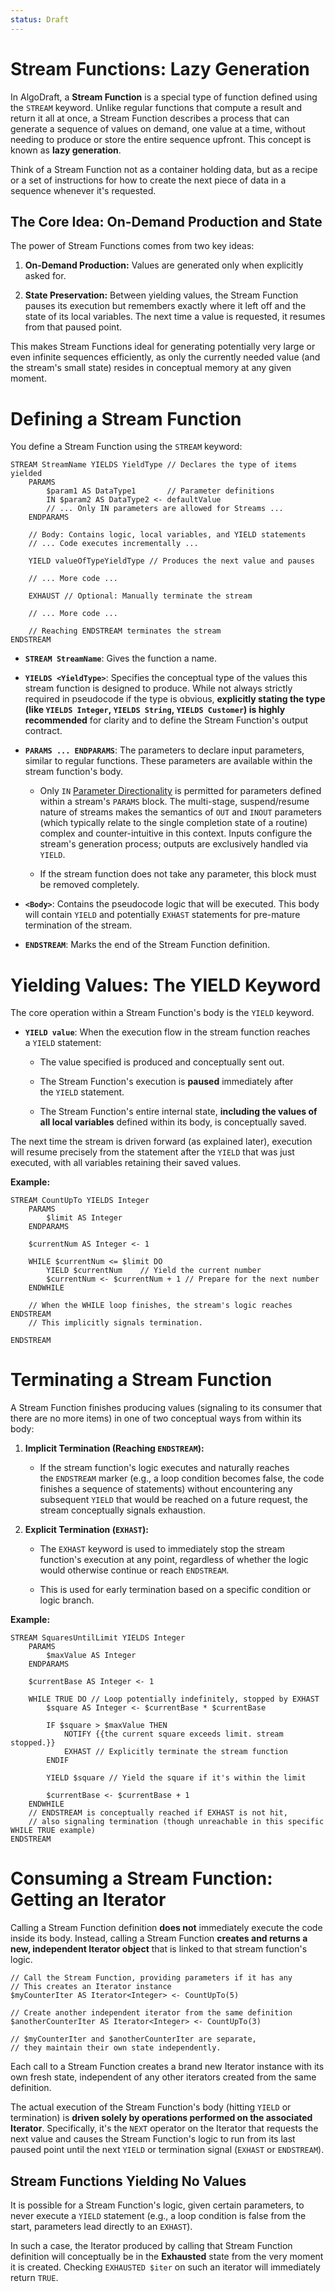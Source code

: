 ```yaml
---
status: Draft
---
```

# Stream Functions: Lazy Generation

In AlgoDraft, a **Stream Function** is a special type of function defined using the `STREAM` keyword. Unlike regular functions that compute a result and return it all at once, a Stream Function describes a process that can generate a sequence of values on demand, one value at a time, without needing to produce or store the entire sequence upfront. This concept is known as **lazy generation**.

Think of a Stream Function not as a container holding data, but as a recipe or a set of instructions for how to create the next piece of data in a sequence whenever it's requested.

## The Core Idea: On-Demand Production and State

The power of Stream Functions comes from two key ideas:

1. **On-Demand Production:** Values are generated only when explicitly asked for.

2. **State Preservation:** Between yielding values, the Stream Function pauses its execution but remembers exactly where it left off and the state of its local variables. The next time a value is requested, it resumes from that paused point.

This makes Stream Functions ideal for generating potentially very large or even infinite sequences efficiently, as only the currently needed value (and the stream's small state) resides in conceptual memory at any given moment.

# Defining a Stream Function

You define a Stream Function using the `STREAM` keyword:

```
STREAM StreamName YIELDS YieldType // Declares the type of items yielded
    PARAMS
        $param1 AS DataType1       // Parameter definitions
        IN $param2 AS DataType2 <- defaultValue
        // ... Only IN parameters are allowed for Streams ...
    ENDPARAMS
	
	// Body: Contains logic, local variables, and YIELD statements
	// ... Code executes incrementally ...
	
	YIELD valueOfTypeYieldType // Produces the next value and pauses
	
	// ... More code ...
	
	EXHAUST // Optional: Manually terminate the stream
	
	// ... More code ...
	
	// Reaching ENDSTREAM terminates the stream
ENDSTREAM
```

- **`STREAM StreamName`**: Gives the function a name.

- **`YIELDS <YieldType>`**: Specifies the conceptual type of the values this stream function is designed to produce. While not always strictly required in pseudocode if the type is obvious, **explicitly stating the type (like `YIELDS Integer`, `YIELDS String`, `YIELDS Customer`) is highly recommended** for clarity and to define the Stream Function's output contract.

- **`PARAMS ... ENDPARAMS`**: The parameters to declare input parameters, similar to regular functions. These parameters are available within the stream function's body.
	
	- Only `IN` [Parameter Directionality](#parameter-directionality-in-out-inout) is permitted for parameters defined within a stream's `PARAMS` block. The multi-stage, suspend/resume nature of streams makes the semantics of `OUT` and `INOUT` parameters (which typically relate to the single completion state of a routine) complex and counter-intuitive in this context. Inputs configure the stream's generation process; outputs are exclusively handled via `YIELD`.
	
	- If the stream function does not take any parameter, this block must be removed completely.

- **`<Body>`**: Contains the pseudocode logic that will be executed. This body will contain `YIELD` and potentially `EXHAST` statements for pre-mature termination of the stream.

- **`ENDSTREAM`**: Marks the end of the Stream Function definition.

# Yielding Values: The YIELD Keyword

The core operation within a Stream Function's body is the `YIELD` keyword.

- **`YIELD value`**: When the execution flow in the stream function reaches a `YIELD` statement:
    
    - The value specified is produced and conceptually sent out.
    
    - The Stream Function's execution is **paused** immediately after the `YIELD` statement.
    
    - The Stream Function's entire internal state, **including the values of all local variables** defined within its body, is conceptually saved.

The next time the stream is driven forward (as explained later), execution will resume precisely from the statement after the `YIELD` that was just executed, with all variables retaining their saved values.

**Example:**
```
STREAM CountUpTo YIELDS Integer
    PARAMS
        $limit AS Integer
    ENDPARAMS
	
    $currentNum AS Integer <- 1

    WHILE $currentNum <= $limit DO
        YIELD $currentNum    // Yield the current number
        $currentNum <- $currentNum + 1 // Prepare for the next number
    ENDWHILE

    // When the WHILE loop finishes, the stream's logic reaches ENDSTREAM
    // This implicitly signals termination.

ENDSTREAM
```

# Terminating a Stream Function

A Stream Function finishes producing values (signaling to its consumer that there are no more items) in one of two conceptual ways from within its body:

1. **Implicit Termination (Reaching `ENDSTREAM`):**
    
    - If the stream function's logic executes and naturally reaches the `ENDSTREAM` marker (e.g., a loop condition becomes false, the code finishes a sequence of statements) without encountering any subsequent `YIELD` that would be reached on a future request, the stream conceptually signals exhaustion.
    
2. **Explicit Termination (`EXHAST`):**
    
    - The `EXHAST` keyword is used to immediately stop the stream function's execution at any point, regardless of whether the logic would otherwise continue or reach `ENDSTREAM`.
    
    - This is used for early termination based on a specific condition or logic branch.

**Example:**

```
STREAM SquaresUntilLimit YIELDS Integer
    PARAMS
        $maxValue AS Integer
    ENDPARAMS
	
    $currentBase AS Integer <- 1
	
    WHILE TRUE DO // Loop potentially indefinitely, stopped by EXHAST
        $square AS Integer <- $currentBase * $currentBase
		
        IF $square > $maxValue THEN
            NOTIFY {{the current square exceeds limit. stream stopped.}}
            EXHAST // Explicitly terminate the stream function
        ENDIF
		
        YIELD $square // Yield the square if it's within the limit
		
        $currentBase <- $currentBase + 1
    ENDWHILE
    // ENDSTREAM is conceptually reached if EXHAST is not hit,
    // also signaling termination (though unreachable in this specific WHILE TRUE example)
ENDSTREAM
```

# Consuming a Stream Function: Getting an Iterator

Calling a Stream Function definition **does not** immediately execute the code inside its body. Instead, calling a Stream Function **creates and returns a new, independent Iterator object** that is linked to that stream function's logic.

```
// Call the Stream Function, providing parameters if it has any
// This creates an Iterator instance
$myCounterIter AS Iterator<Integer> <- CountUpTo(5)

// Create another independent iterator from the same definition
$anotherCounterIter AS Iterator<Integer> <- CountUpTo(3)

// $myCounterIter and $anotherCounterIter are separate,
// they maintain their own state independently.
```

Each call to a Stream Function creates a brand new Iterator instance with its own fresh state, independent of any other iterators created from the same definition.

The actual execution of the Stream Function's body (hitting `YIELD` or termination) is **driven solely by operations performed on the associated Iterator**. Specifically, it's the `NEXT` operator on the Iterator that requests the next value and causes the Stream Function's logic to run from its last paused point until the next `YIELD` or termination signal (`EXHAST` or `ENDSTREAM`).

## Stream Functions Yielding No Values

It is possible for a Stream Function's logic, given certain parameters, to never execute a `YIELD` statement (e.g., a loop condition is false from the start, parameters lead directly to an `EXHAST`).

In such a case, the Iterator produced by calling that Stream Function definition will conceptually be in the **Exhausted** state from the very moment it is created. Checking `EXHAUSTED $iter` on such an iterator will immediately return `TRUE`.